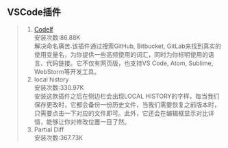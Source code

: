 ## VSCode插件
>1. [ Codelf](https://unbug.github.io/codelf/)<br>
    安装次数:86.88K<br>
    解决命名痛苦.该插件通过搜索GitHub, Bitbucket, GitLab来找到真实的使用变量名，为你提供一些高频使用的词汇，同时为你标明使用的语言、代码链接。它不仅有网页版，也支持VS Code, Atom, Sublime, WebStorm等开发工具。
>2. local history<br>
    安装次数:330.97K<br>
    安装这款插件之后在侧边栏会出现LOCAL HISTORY的字样，每当我们保存更改时，它都会备份一份历史文件，当我们需要恢复之前版本时，只需要点击一下对应的文件即可。此外，它还会在编辑框显示对比详情，能够让你对修改位置一目了然。
>3.  Partial Diff<br>
    安装次数:367.73K<br>
    